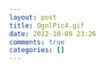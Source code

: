 ```yaml
---
layout: post
title: OgnlPic4.gif
date: 2012-10-09 23:26
comments: true
categories: []
---
```


